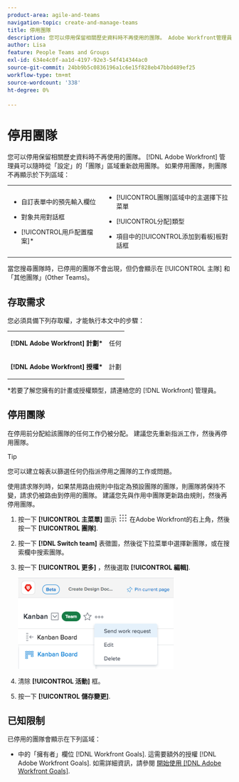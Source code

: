```yaml
---
product-area: agile-and-teams
navigation-topic: create-and-manage-teams
title: 停用團隊
description: 您可以停用保留相關歷史資料時不再使用的團隊。 Adobe Workfront管理員可以隨時從「設定」的「團隊」區域重新啟用團隊。
author: Lisa
feature: People Teams and Groups
exl-id: 634e4c0f-aa1d-4197-92e3-54f414344ac0
source-git-commit: 24bb9b5c0836196a1c6e15f828eb47bbd489ef25
workflow-type: tm+mt
source-wordcount: '338'
ht-degree: 0%

---
```


# 停用團隊

您可以停用保留相關歷史資料時不再使用的團隊。 [!DNL Adobe Workfront] 管理員可以隨時從「設定」的「團隊」區域重新啟用團隊。 如果停用團隊，則團隊不再顯示於下列區域：

<table style="table-layout:auto"> 
 <col> 
 <col> 
 <tbody> 
  <tr> 
   <td> 
    <ul> 
     <li> <p>自訂表單中的預先輸入欄位</p> </li> 
    </ul> 
    <ul> 
     <li> <p>對象共用對話框</p> </li> 
     <li> <p>[!UICONTROL用戶配置檔案]*</p> </li> 
    </ul> </td> 
   <td> 
    <ul> 
     <li> <p>[!UICONTROL團隊]區域中的主選擇下拉菜單</p> </li> 
     <li> <p>[!UICONTROL分配]類型</p> </li> 
     <li> <p>項目中的[!UICONTROL添加到看板]板對話框</p> </li> 
    </ul> </td> 
  </tr> 
 </tbody> 
</table>

當您搜尋團隊時，已停用的團隊不會出現，但仍會顯示在 [!UICONTROL 主隊] 和「其他團隊」(Other Teams)。

## 存取需求

您必須具備下列存取權，才能執行本文中的步驟：

<table style="table-layout:auto"> 
 <col> 
 <col> 
 <tbody> 
  <tr> 
   <td role="rowheader"><strong>[!DNL Adobe Workfront] 計劃*</strong></td> 
   <td> <p>任何</p> </td> 
  </tr> 
  <tr> 
   <td role="rowheader"><strong>[!DNL Adobe Workfront] 授權*</strong></td> 
   <td> <p>計劃</p> </td> 
  </tr> 
 </tbody> 
</table>

&#42;若要了解您擁有的計畫或授權類型，請連絡您的 [!DNL Workfront] 管理員。

## 停用團隊

在停用前分配給該團隊的任何工作仍被分配。 建議您先重新指派工作，然後再停用團隊。

>[!TIP]
>
>您可以建立報表以篩選任何仍指派停用之團隊的工作或問題。

使用請求隊列時，如果禁用路由規則中指定為預設團隊的團隊，則團隊將保持不變，請求仍被路由到停用的團隊。 建議您先與作用中團隊更新路由規則，然後再停用團隊。

1. 按一下 **[!UICONTROL 主菜單]** 圖示 ![](assets/main-menu-icon.png) 在Adobe Workfront的右上角，然後按一下 **[!UICONTROL 團隊]**.
1. 按一下 **[!DNL Switch team]** 表徵圖，然後從下拉菜單中選擇新團隊，或在搜索欄中搜索團隊。
1. 按一下 **[!UICONTROL 更多]** ，然後選取 **[!UICONTROL 編輯]**.

   ![](assets/edit-team-settings-350x205.png)

1. 清除 **[!UICONTROL 活動]** 框。
1. 按一下 **[!UICONTROL 儲存變更]**.

## 已知限制

已停用的團隊會顯示在下列區域：

* 中的「擁有者」欄位 [!DNL Workfront Goals]. 這需要額外的授權 [!DNL Adobe Workfront Goals]. 如需詳細資訊，請參閱 [開始使用 [!DNL Adobe Workfront Goals]](../../workfront-goals/goal-management/getting-started-with-wf-goals.md).
